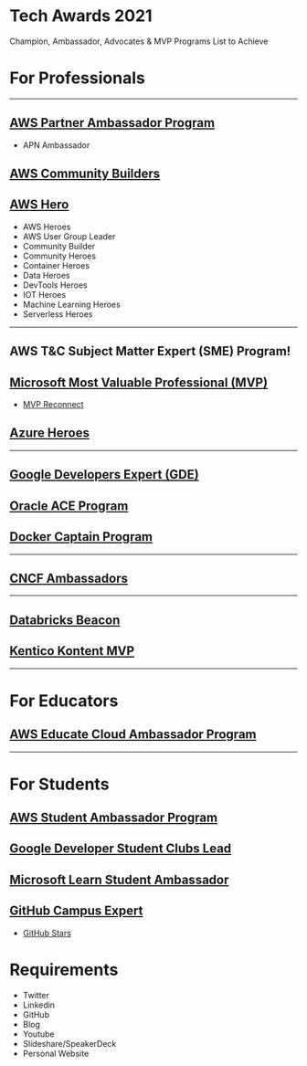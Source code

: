 # Tech Awards 2021
Champion, Ambassador, Advocates &amp; MVP Programs List to Achieve

# For Professionals
--------
## [AWS Partner Ambassador Program](https://aws.amazon.com/partners/ambassadors)
- APN Ambassador
## [AWS Community Builders](https://aws.amazon.com/developer/community/community-builders/)
## [AWS Hero](https://aws.amazon.com/developer/community/heroes/)
- AWS Heroes
- AWS User Group Leader
- Community Builder
- Community Heroes
- Container Heroes
- Data Heroes
- DevTools Heroes
- IOT Heroes
- Machine Learning Heroes
- Serverless Heroes
--------
## AWS T&C Subject Matter Expert (SME) Program!
## [Microsoft Most Valuable Professional (MVP)](https://mvp.microsoft.com/)
- [MVP Reconnect](https://mvp.microsoft.com/en-us/Pages/reconnect-whatis#:~:text=MVP%20Reconnect%20is%20the%20official,you%20experienced%20as%20an%20MVP.)
## [Azure Heroes](https://www.microsoft.com/skills/azureheroes)
--------
## [Google Developers Expert (GDE)](https://developers.google.com/community/experts)
## [Oracle ACE Program](https://developer.oracle.com/in/ace)
## [Docker Captain Program](https://www.docker.com/community/captains)
--------
## [CNCF Ambassadors](https://www.cncf.io/people/ambassadors/)
--------
## [Databricks Beacon](https://databricks.com/discover/beacons)
## [Kentico Kontent MVP](https://kontent.ai/mvp-program)
--------
# For Educators
## [AWS Educate Cloud Ambassador Program](https://aws.amazon.com/education/awseducate/cloud-ambassador-program/)
--------
# For Students
## [AWS Student Ambassador Program](https://aws.amazon.com/education/awseducate/student-ambassador-program/)
## [Google Developer Student Clubs Lead](https://developers.google.com/community/gdsc/leads)
## [Microsoft Learn Student Ambassador](https://studentambassadors.microsoft.com/)
## [GitHub Campus Expert](https://education.github.com/experts)
- [GitHub Stars](https://stars.github.com/)


# Requirements
- Twitter
- Linkedin
- GitHub
- Blog
- Youtube
- Slideshare/SpeakerDeck
- Personal Website

